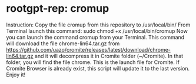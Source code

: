 # rootgpt-rep: cromup
Instruction:
Copy the file cromup from this repository to /usr/local/bin/
From Terminal launch this command: sudo chmod +x /usr/local/bin/cromup
Now you can launch the command cromup from your Terminal. This command will download the file chrome-lin64.tar.gz from https://github.com/uazo/cromite/releases/latest/download/chrome-lin64.tar.gz and it will decompress it in Cromite folder (~/Cromite).
In that folder, you will find the file chrome. This is the launch file for Cromite.
If Cromite Browser is already exist, this script will update it to the last version.
Enjoy it!
